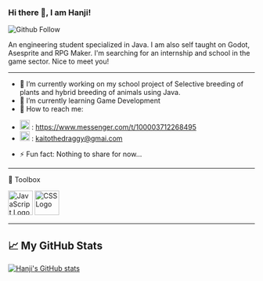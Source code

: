 ### Hi there 👋, I am Hanji!

![Github Follow](https://img.shields.io/github/followers/hans-min?style=social)

An engineering student specialized in Java. I am also self taught on Godot, Asesprite and RPG Maker. I'm searching for an internship and school in the game sector.
Nice to meet you!

---

- 🔭 I’m currently working on my school project of Selective breeding of plants and hybrid breeding of animals using Java.
- 🌱 I’m currently learning Game Development
- 💬 How to reach me: 
+ <img src="https://cdn.worldvectorlogo.com/logos/facebook-messenger-3.svg" alt="Messenger Logo" width="20" height="20"/> : https://www.messenger.com/t/100003712268495
+ <img src="https://cdn.worldvectorlogo.com/logos/gmail-icon.svg" alt="Gmail Logo" width="20" height="20"/> : kaitothedraggy@gmai.com
- ⚡ Fun fact: Nothing to share for now...
---
🧰 Toolbox

<img src="https://cdn.worldvectorlogo.com/logos/javascript.svg" alt="JavaScript Logo" width="50" height="50"/> <img src="https://cdn.worldvectorlogo.com/logos/css3.svg" alt="CSS Logo" width="50" height="50"/>

---

## &#x1f4c8; My GitHub Stats

[![Hanji's GitHub stats](https://github-readme-stats.vercel.app/api?username=hans-min&theme=dracula)](https://github.com/anuraghazra/github-readme-stats)
